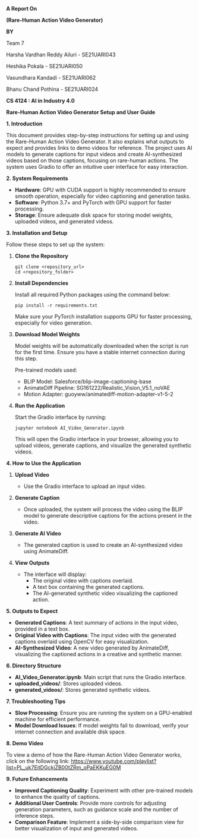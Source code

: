 **A Report On**

**(Rare-Human Action Video Generator)**

**BY**

Team 7

Harsha Vardhan Reddy Ailuri - SE21UARI043

Heshika Pokala - SE21UARI050

Vasundhara Kandadi - SE21UARI062

Bhanu Chand Pothina - SE21UARI024

**CS 4124 : AI in Industry 4.0**

**Rare-Human Action Video Generator Setup and User Guide**

**1. Introduction**

This document provides step-by-step instructions for setting up and using the Rare-Human Action Video Generator. It also explains what outputs to expect and provides links to demo videos for reference. The project uses AI models to generate captions for input videos and create AI-synthesized videos based on those captions, focusing on rare-human actions. The system uses Gradio to offer an intuitive user interface for easy interaction.

**2. System Requirements**

- **Hardware**: GPU with CUDA support is highly recommended to ensure smooth operation, especially for video captioning and generation tasks.
- **Software**: Python 3.7+ and PyTorch with GPU support for faster processing.
- **Storage**: Ensure adequate disk space for storing model weights, uploaded videos, and generated videos.

**3. Installation and Setup**

Follow these steps to set up the system:

1. **Clone the Repository**
   
   ```
   git clone <repository_url>
   cd <repository_folder>
   ```

2. **Install Dependencies**
   
   Install all required Python packages using the command below:
   
   ```
   pip install -r requirements.txt
   ```

   Make sure your PyTorch installation supports GPU for faster processing, especially for video generation.

3. **Download Model Weights**

   Model weights will be automatically downloaded when the script is run for the first time. Ensure you have a stable internet connection during this step.

   Pre-trained models used:
   - BLIP Model: Salesforce/blip-image-captioning-base
   - AnimateDiff Pipeline: SG161222/Realistic\_Vision\_V5.1\_noVAE
   - Motion Adapter: guoyww/animatediff-motion-adapter-v1-5-2

4. **Run the Application**
   
   Start the Gradio interface by running:

   ```
   jupyter notebook AI_Video_Generator.ipynb
   ```

   This will open the Gradio interface in your browser, allowing you to upload videos, generate captions, and visualize the generated synthetic videos.

**4. How to Use the Application**

1. **Upload Video**
   - Use the Gradio interface to upload an input video.

2. **Generate Caption**
   - Once uploaded, the system will process the video using the BLIP model to generate descriptive captions for the actions present in the video.

3. **Generate AI Video**
   - The generated caption is used to create an AI-synthesized video using AnimateDiff.

4. **View Outputs**
   - The interface will display:
     - The original video with captions overlaid.
     - A text box containing the generated captions.
     - The AI-generated synthetic video visualizing the captioned action.

**5. Outputs to Expect**

- **Generated Captions**: A text summary of actions in the input video, provided in a text box.
- **Original Video with Captions**: The input video with the generated captions overlaid using OpenCV for easy visualization.
- **AI-Synthesized Video**: A new video generated by AnimateDiff, visualizing the captioned actions in a creative and synthetic manner.

**6. Directory Structure**

- **AI\_Video\_Generator.ipynb**: Main script that runs the Gradio interface.
- **uploaded\_videos/**: Stores uploaded videos.
- **generated\_videos/**: Stores generated synthetic videos.

**7. Troubleshooting Tips**

- **Slow Processing**: Ensure you are running the system on a GPU-enabled machine for efficient performance.
- **Model Download Issues**: If model weights fail to download, verify your internet connection and available disk space.

**8. Demo Video**

To view a demo of how the Rare-Human Action Video Generator works, click on the following link: https://www.youtube.com/playlist?list=PL_uk7EitDGckjZB00tZRm_oPaEKKuEG0M

**9. Future Enhancements**

- **Improved Captioning Quality**: Experiment with other pre-trained models to enhance the quality of captions.
- **Additional User Controls**: Provide more controls for adjusting generation parameters, such as guidance scale and the number of inference steps.
- **Comparison Feature**: Implement a side-by-side comparison view for better visualization of input and generated videos.

